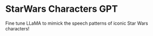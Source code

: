 # StarWars Characters GPT
 Fine tune LLaMA to mimick the speech patterns of iconic Star Wars characters!
